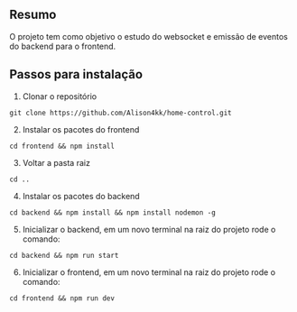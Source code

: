 ## Resumo

O projeto tem como objetivo o estudo do websocket e emissão de eventos do backend para o frontend.



## Passos para instalação

 1. Clonar o repositório

 `git clone https://github.com/Alison4kk/home-control.git`

 2. Instalar os pacotes do frontend 
 
 `cd frontend && npm install `

 3. Voltar a pasta raiz

 `cd ..`

 4.  Instalar os pacotes do backend

 `cd backend && npm install && npm install nodemon -g`

 5.  Inicializar o backend, em um novo terminal na raiz do projeto rode o comando:
 
`cd backend && npm run start`

6.  Inicializar o frontend, em um novo terminal na raiz do projeto rode o comando:

`cd frontend && npm run dev`